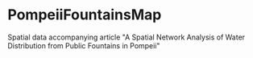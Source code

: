 # PompeiiFountainsMap
 Spatial data accompanying article "A Spatial Network Analysis of Water Distribution from Public Fountains in Pompeii"
